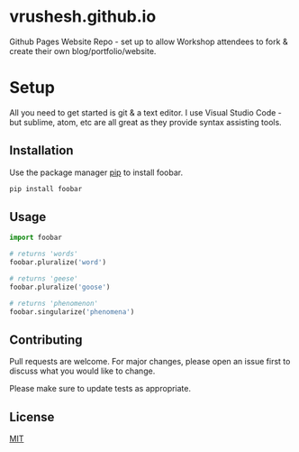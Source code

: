 # vrushesh.github.io
Github Pages Website Repo - set up to allow Workshop attendees to fork & create their own blog/portfolio/website. 

# Setup

All you need to get started is git & a text editor. I use Visual Studio Code - but sublime, atom, etc are all great as they provide syntax assisting tools. 

## Installation

Use the package manager [pip](https://pip.pypa.io/en/stable/) to install foobar.

```bash
pip install foobar
```

## Usage

```python
import foobar

# returns 'words'
foobar.pluralize('word')

# returns 'geese'
foobar.pluralize('goose')

# returns 'phenomenon'
foobar.singularize('phenomena')
```

## Contributing
Pull requests are welcome. For major changes, please open an issue first to discuss what you would like to change.

Please make sure to update tests as appropriate.

## License
[MIT](https://choosealicense.com/licenses/mit/)

